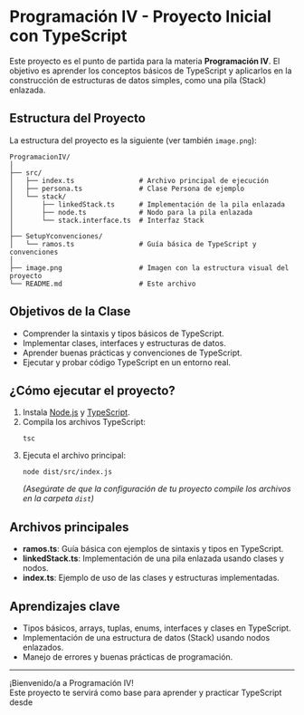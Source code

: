 # Programación IV - Proyecto Inicial con TypeScript

Este proyecto es el punto de partida para la materia **Programación IV**. El objetivo es aprender los conceptos básicos de TypeScript y aplicarlos en la construcción de estructuras de datos simples, como una pila (Stack) enlazada.

## Estructura del Proyecto

La estructura del proyecto es la siguiente (ver también `image.png`):

```
ProgramacionIV/
│
├── src/
│   ├── index.ts                # Archivo principal de ejecución
│   ├── persona.ts              # Clase Persona de ejemplo
│   └── stack/
│       ├── linkedStack.ts      # Implementación de la pila enlazada
│       ├── node.ts             # Nodo para la pila enlazada
│       └── stack.interface.ts  # Interfaz Stack
│
├── SetupYconvenciones/
│   └── ramos.ts                # Guía básica de TypeScript y convenciones
│
├── image.png                   # Imagen con la estructura visual del proyecto
└── README.md                   # Este archivo
```

## Objetivos de la Clase

- Comprender la sintaxis y tipos básicos de TypeScript.
- Implementar clases, interfaces y estructuras de datos.
- Aprender buenas prácticas y convenciones de TypeScript.
- Ejecutar y probar código TypeScript en un entorno real.

## ¿Cómo ejecutar el proyecto?

1. Instala [Node.js](https://nodejs.org/) y [TypeScript](https://www.typescriptlang.org/).
2. Compila los archivos TypeScript:
   ```
   tsc
   ```
3. Ejecuta el archivo principal:
   ```
   node dist/src/index.js
   ```
   *(Asegúrate de que la configuración de tu proyecto compile los archivos en la carpeta `dist`)*

## Archivos principales

- **ramos.ts**: Guía básica con ejemplos de sintaxis y tipos en TypeScript.
- **linkedStack.ts**: Implementación de una pila enlazada usando clases y nodos.
- **index.ts**: Ejemplo de uso de las clases y estructuras implementadas.

## Aprendizajes clave

- Tipos básicos, arrays, tuplas, enums, interfaces y clases en TypeScript.
- Implementación de una estructura de datos (Stack) usando nodos enlazados.
- Manejo de errores y buenas prácticas de programación.

---

¡Bienvenido/a a Programación IV!  
Este proyecto te servirá como base para aprender y practicar TypeScript desde